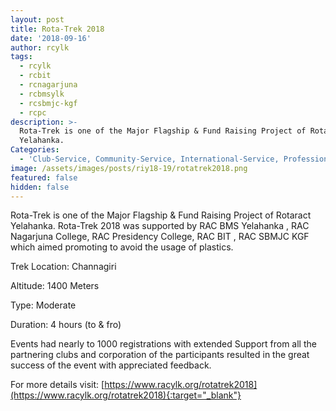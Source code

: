 ```yaml
---
layout: post
title: Rota-Trek 2018
date: '2018-09-16'
author: rcylk
tags:
  - rcylk
  - rcbit
  - rcnagarjuna
  - rcbmsylk
  - rcsbmjc-kgf
  - rcpc
description: >-
  Rota-Trek is one of the Major Flagship & Fund Raising Project of Rotaract
  Yelahanka.
Categories:
  - 'Club-Service, Community-Service, International-Service, Professional-Service'
image: /assets/images/posts/riy18-19/rotatrek2018.png
featured: false
hidden: false
---
```

Rota-Trek is one of the Major Flagship & Fund Raising Project of Rotaract Yelahanka. Rota-Trek 2018 was supported by RAC BMS Yelahanka , RAC Nagarjuna College, RAC Presidency College, RAC BIT , RAC SBMJC KGF which aimed promoting to avoid the usage of plastics.



Trek Location: Channagiri

Altitude: 1400 Meters

Type: Moderate

Duration: 4 hours (to & fro)



Events had nearly to 1000 registrations with extended Support from all the partnering clubs and corporation of the participants resulted in the great success of the event with appreciated feedback.



For more details visit: \[https://www.racylk.org/rotatrek2018](https://www.racylk.org/rotatrek2018){:target="_blank"}
